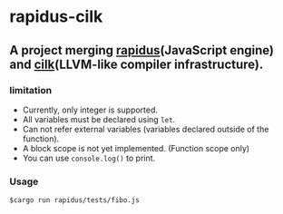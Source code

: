 # rapidus-cilk

## A project merging [rapidus](https://github.com/maekawatoshiki/rapidus 'rapidus')(JavaScript engine) and [cilk](https://github.com/maekawatoshiki/cilk 'cilk')(LLVM-like compiler infrastructure).

### limitation
- Currently, only integer is supported.
- All variables must be declared using `let`.
- Can not refer external variables (variables declared outside of the function).
- A block scope is not yet implemented. (Function scope only)
- You can use `console.log()` to print.

### Usage

```
$cargo run rapidus/tests/fibo.js
```
